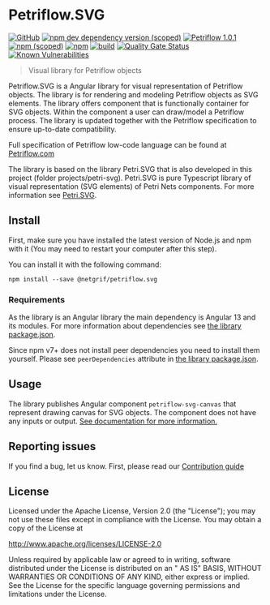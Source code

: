 # Petriflow.SVG

[![GitHub](https://img.shields.io/github/license/netgrif/petriflow.svg)](https://www.apache.org/licenses/LICENSE-2.0)
[![npm dev dependency version (scoped)](https://img.shields.io/npm/dependency-version/@netgrif/petriflow.svg/dev/typescript?label=Typescript)](https://www.typescriptlang.org/)
[![Petriflow 1.0.1](https://img.shields.io/badge/Petriflow-1.0.1-0aa8ff)](https://petriflow.com)
[![npm (scoped)](https://img.shields.io/npm/v/@netgrif/petriflow.svg)](https://www.npmjs.com/package/@netgrif/petriflow.svg)
[![npm](https://img.shields.io/npm/dt/@netgrif/petriflow.svg)](https://www.npmjs.com/package/@netgrif/petriflow.svg)
[![build](https://github.com/netgrif/petriflow.svg/actions/workflows/master-build.yml/badge.svg)](https://github.com/netgrif/petriflow.svg/actions/workflows/release-build.yml)
[![Quality Gate Status](https://sonarcloud.io/api/project_badges/measure?project=netgrif_petriflow.svg&metric=alert_status)](https://sonarcloud.io/dashboard?id=netgrif_petriflow.svg)
[![Known Vulnerabilities](https://snyk.io/test/github/netgrif/petriflow.svg/badge.svg)](https://snyk.io/test/github/netgrif/petriflow.svg)

> Visual library for Petriflow objects

Petriflow.SVG is a Angular library for visual representation of Petriflow objects. The library is for rendering and
modeling
Petriflow objects as SVG elements.
The library offers component that is functionally container for SVG objects. Within the component a user can draw/model
a Petriflow process.
The library is updated together with the Petriflow specification to ensure up-to-date compatibility.

Full specification of Petriflow low-code language can be found at [Petriflow.com](https://petriflow.com)

The library is based on the library Petri.SVG that is also developed in this project (folder projects/petri-svg).
Petri.SVG is pure Typescript library of visual representation (SVG elements) of Petri Nets components.
For more information see [Petri.SVG](../../projects/petri-svg).

## Install

First, make sure you have installed the latest version of Node.js and npm with it (You may need to restart your computer
after this step).

You can install it with the following command:

```shell
npm install --save @netgrif/petriflow.svg
```

### Requirements

As the library is an Angular library the main dependency is Angular 13 and its modules.
For more information about dependencies see [the library package.json](../../projects/petriflow-svg/package.json).

Since npm v7+ does not install peer dependencies you need to install them yourself. Please
see `peerDependencies` attribute in [the library package.json](../../projects/petriflow-svg/package.json).

## Usage

The library publishes Angular component `petriflow-svg-canvas` that represent drawing canvas for SVG objects.
The component does not have any inputs or
output. [See documentation for more information.](https://netgrif.github.io/petriflow.svg)

## Reporting issues

If you find a bug, let us know. First, please read
our [Contribution guide](https://github.com/netgrif/petriflow.js/blob/master/CONTRIBUTING.md)

## License

Licensed under the Apache License, Version 2.0 (the "License"); you may not use these files except in compliance with
the License. You may obtain a copy of the License at

http://www.apache.org/licenses/LICENSE-2.0

Unless required by applicable law or agreed to in writing, software distributed under the License is distributed on an "
AS IS" BASIS, WITHOUT WARRANTIES OR CONDITIONS OF ANY KIND,
either express or implied. See the License for the specific language governing permissions and limitations under the
License.
